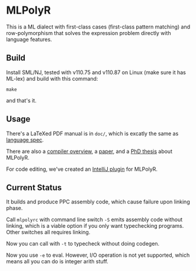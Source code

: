 # MLPolyR

This is a ML dialect with first-class cases (first-class pattern matching) and row-polymorphism
that solves the expression problem directly with language features.

## Build

Install SML/NJ, tested with v110.75 and v110.87 on Linux (make sure it has ML-lex)
and build with this command:

```
make
```

and that's it.

## Usage

There's a LaTeXed PDF manual is in `doc/`, which is excatly the same as [language spec][spec].

There are also a [compiler overview][c--], a [paper][fc-c], and a [PhD thesis][tse] about MLPolyR.

 [spec]: https://people.cs.uchicago.edu/~blume/classes/spr2005/cmsc22620/docs/langspec.pdf
 [c--]: http://citeseerx.ist.psu.edu/viewdoc/download?doi=10.1.1.210.2810&rep=rep1&type=pdf
 [tse]: https://arxiv.org/abs/0910.2654
 [fc-c]: https://people.cs.uchicago.edu/~blume/papers/icfp06.pdf

For code editing, we've created an [IntelliJ plugin][ij-p] for MLPolyR.

 [ij-p]: https://github.com/owo-lang/intellij-dtlc

## Current Status

It builds and produce PPC assembly code, which cause failure upon linking phase.

Call `mlpolyrc` with command line switch `-S` emits assembly code without linking, which is a viable option if you
only want typechecking programs. Other switches all requires linking.

Now you can call with `-t` to typecheck without doing codegen.

Now you use `-e` to eval. However, I/O operation is not yet supported, which means
all you can do is integer arith stuff.
